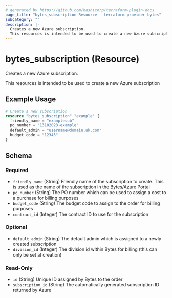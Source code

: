 ```yaml
---
# generated by https://github.com/hashicorp/terraform-plugin-docs
page_title: "bytes_subscription Resource - terraform-provider-bytes"
subcategory: ""
description: |-
  Creates a new Azure subscription.
  This resources is intended to be used to create a new Azure subscription
---
```


# bytes_subscription (Resource)

Creates a new Azure subscription.

This resources is intended to be used to create a new Azure subscription

## Example Usage

```terraform
# Create a new subscription
resource "bytes_subscription" "example" {
  friendly_name = "examplesub"
  po_number = "13102023-example"
  default_admin = "username@domain.uk.com"
  budget_code = "12345"
}
```

<!-- schema generated by tfplugindocs -->
## Schema

### Required

- `friendly_name` (String) Friendly name of the subscription to create. This is used as the name of the subscription in the Bytes/Azure Portal
- `po_number` (String) The PO number which can be used to assign a cost to a purchase for billing purposes
- `budget_code` (String) The budget code to assign to the order for billing purposes
- `contract_id` (Integer) The contract ID to use for the subscription

### Optional

- `default_admin` (String) The default admin which is assigned to a newly created subscription
- `division_id` (Integer) The division id within Bytes for billing (this can only be set at creation)

### Read-Only

- `id` (String) Unique ID assigned by Bytes to the order
- `subscription_id` (String) The automatically generated subscription ID returned by Azure
